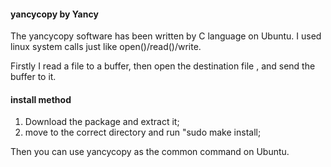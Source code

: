 ####  yancycopy by Yancy   ####
The yancycopy software has been written by C language on Ubuntu.
I used linux system calls just like open()/read()/write.

Firstly I read a file to a buffer, 
then open the destination file , and send the buffer to it.

####   install method    #####
1. Download the package and extract it;
2. move to the correct directory and run "sudo make install;


Then you can use yancycopy as the common command on Ubuntu.

